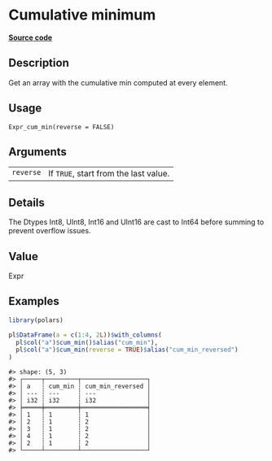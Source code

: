 

# Cumulative minimum

[**Source code**](https://github.com/pola-rs/r-polars/tree/main/R/expr__expr.R#L1356)

## Description

Get an array with the cumulative min computed at every element.

## Usage

<pre><code class='language-R'>Expr_cum_min(reverse = FALSE)
</code></pre>

## Arguments

<table>
<tr>
<td style="white-space: nowrap; font-family: monospace; vertical-align: top">
<code id="Expr_cum_min_:_reverse">reverse</code>
</td>
<td>
If <code>TRUE</code>, start from the last value.
</td>
</tr>
</table>

## Details

The Dtypes Int8, UInt8, Int16 and UInt16 are cast to Int64 before
summing to prevent overflow issues.

## Value

Expr

## Examples

``` r
library(polars)

pl$DataFrame(a = c(1:4, 2L))$with_columns(
  pl$col("a")$cum_min()$alias("cum_min"),
  pl$col("a")$cum_min(reverse = TRUE)$alias("cum_min_reversed")
)
```

    #> shape: (5, 3)
    #> ┌─────┬─────────┬──────────────────┐
    #> │ a   ┆ cum_min ┆ cum_min_reversed │
    #> │ --- ┆ ---     ┆ ---              │
    #> │ i32 ┆ i32     ┆ i32              │
    #> ╞═════╪═════════╪══════════════════╡
    #> │ 1   ┆ 1       ┆ 1                │
    #> │ 2   ┆ 1       ┆ 2                │
    #> │ 3   ┆ 1       ┆ 2                │
    #> │ 4   ┆ 1       ┆ 2                │
    #> │ 2   ┆ 1       ┆ 2                │
    #> └─────┴─────────┴──────────────────┘
